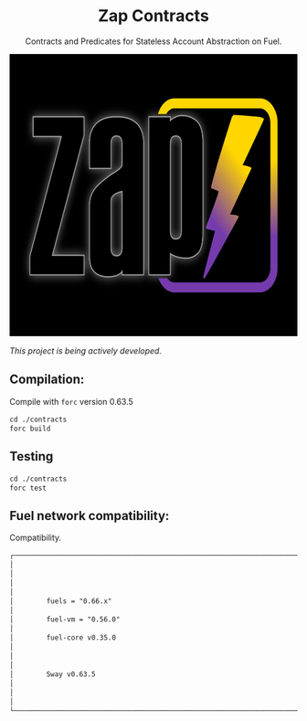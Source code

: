 # <h1 align="center">Zap Contracts </h1>

<p align="center">Contracts and Predicates for Stateless Account Abstraction on Fuel.</p>

<p align="center">
<picture>
  <source media="(prefers-color-scheme: dark)" srcset="https://github.com/Layer3Labs/zap-contracts/blob/main/assets/imgs/welcome_to_contracts.png" width="700" height="494">
  <img alt="title image light / dark." src="https://github.com/Layer3Labs/zap-contracts/blob/main/assets/imgs/welcome_to_contracts.png" width="700" height="494">
</picture>
</p>

<i>This project is being actively developed.</i>


## Compilation:

Compile with `forc` version 0.63.5

```console
cd ./contracts
forc build
```

## Testing

```console
cd ./contracts
forc test
```


## Fuel network compatibility:

Compatibility.

```
┌────────────────────────────────────────────────────────────────────────────────────┐
│                                                                                    │
│                                                                                    │
│        fuels = "0.66.x"                                                            │
│        fuel-vm = "0.56.0"                                                          │
│        fuel-core v0.35.0                                                           │
│                                                                                    │
│        Sway v0.63.5                                                                │
│                                                                                    │
└────────────────────────────────────────────────────────────────────────────────────┘
```
